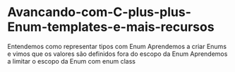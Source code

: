 # Avancando-com-C-plus-plus-Enum-templates-e-mais-recursos


Entendemos como representar tipos com Enum
Aprendemos a criar Enums e vimos que os valores são definidos fora do escopo da Enum
Aprendemos a limitar o escopo da Enum com enum class
